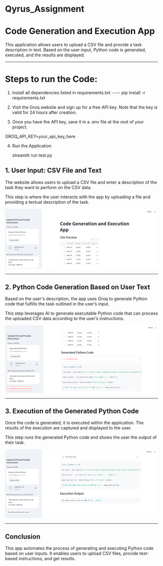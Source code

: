 
# Qyrus_Assignment

# Code Generation and Execution App

This application allows users to upload a CSV file and provide a task description in text. Based on the user input, Python code is generated, executed, and the results are displayed.

---

# Steps to run the Code:

1. Install all dependencies listed in requirements.txt:
---- pip install -r requirements.txt

2. Visit the Groq website and sign up for a free API key. Note that the key is valid for 24 hours after creation.

3. Once you have the API key, save it in a .env file at the root of your project.
  
  GROQ_API_KEY=your_api_key_here

4. Run the Application

   streamlit run test.py




## 1. User Input: CSV File and Text
The website allows users to upload a CSV file and enter a description of the task they want to perform on the CSV data. 

This step is where the user interacts with the app by uploading a file and providing a textual description of the task.

![Taking user inputs](images/input.png)


---

## 2. **Python Code Generation Based on User Text**
Based on the user's description, the app uses Groq to generate Python code that fulfills the task outlined in the user’s input. 

This step leverages AI to generate executable Python code that can process the uploaded CSV data according to the user’s instructions.

![code generation](images/code_generated.png)


---

## 3. **Execution of the Generated Python Code**
Once the code is generated, it is executed within the application. The results of the execution are captured and displayed to the user.

This step runs the generated Python code and shows the user the output of their task.

![code generation](images/output.png)

---

## Conclusion
This app automates the process of generating and executing Python code based on user inputs. It enables users to upload CSV files, provide text-based instructions, and get results.

